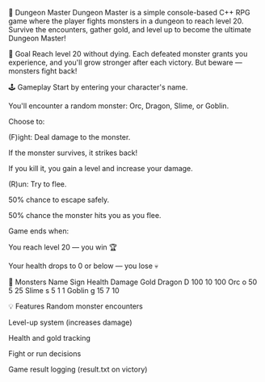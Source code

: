 🐉 Dungeon Master
Dungeon Master is a simple console-based C++ RPG game where the player fights monsters in a dungeon to reach level 20. Survive the encounters, gather gold, and level up to become the ultimate Dungeon Master!

🎯 Goal
Reach level 20 without dying. Each defeated monster grants you experience, and you'll grow stronger after each victory. But beware — monsters fight back!

🕹️ Gameplay
Start by entering your character's name.

You'll encounter a random monster: Orc, Dragon, Slime, or Goblin.

Choose to:

(F)ight: Deal damage to the monster.

If the monster survives, it strikes back!

If you kill it, you gain a level and increase your damage.

(R)un: Try to flee.

50% chance to escape safely.

50% chance the monster hits you as you flee.

Game ends when:

You reach level 20 — you win 🏆

Your health drops to 0 or below — you lose 💀

🧟 Monsters
Name	Sign	Health	Damage	Gold
Dragon	D	100	10	100
Orc	o	50	5	25
Slime	s	5	1	1
Goblin	g	15	7	10

💡 Features
Random monster encounters

Level-up system (increases damage)

Health and gold tracking

Fight or run decisions

Game result logging (result.txt on victory)

